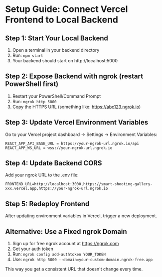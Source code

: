 # Setup Guide: Connect Vercel Frontend to Local Backend

## Step 1: Start Your Local Backend
1. Open a terminal in your backend directory
2. Run: `npm start`
3. Your backend should start on http://localhost:5000

## Step 2: Expose Backend with ngrok (restart PowerShell first)
1. Restart your PowerShell/Command Prompt
2. Run: `ngrok http 5000`
3. Copy the HTTPS URL (something like: https://abc123.ngrok.io)

## Step 3: Update Vercel Environment Variables
Go to your Vercel project dashboard → Settings → Environment Variables:

```
REACT_APP_API_BASE_URL = https://your-ngrok-url.ngrok.io/api
REACT_APP_WS_URL = wss://your-ngrok-url.ngrok.io
```

## Step 4: Update Backend CORS
Add your ngrok URL to the .env file:

```
FRONTEND_URL=http://localhost:3000,https://smart-shooting-gallery-xxx.vercel.app,https://your-ngrok-url.ngrok.io
```

## Step 5: Redeploy Frontend
After updating environment variables in Vercel, trigger a new deployment.

## Alternative: Use a Fixed ngrok Domain
1. Sign up for free ngrok account at https://ngrok.com
2. Get your auth token
3. Run: `ngrok config add-authtoken YOUR_TOKEN`
4. Use: `ngrok http 5000 --domain=your-custom-domain.ngrok-free.app`

This way you get a consistent URL that doesn't change every time.
